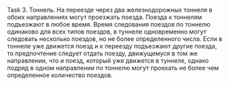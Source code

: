 Task 3.
Тоннель. 
На переезде через два железнодорожных тоннеля в обоих направлениях могут проезжать поезда. 
Поезда к тоннелям подъезжают в любое время. Время следования поездов по тоннелю одинаково 
для всех типов поездов, в туннеле одновременно могут следовать несколько поездов, но не 
более определенного числа. Если в тоннеле уже движется поезд и к переезду подъезжают другие 
поезда, то предпочтение следует отдать поезду, движущемуся в том же направлении, что и поезд, 
который уже движется в туннеле, однако подряд в одном направлении по тоннелю могут проехать 
не более чем определенное количество поездов. 
